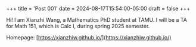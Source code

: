 +++
title = 'Post 001'
date = 2024-08-17T15:54:00-05:00
draft = false 
+++

Hi! I am Xianzhi Wang, a Mathematics PhD student at TAMU. 
I will be a TA for Math 151, which is Calc I, during spring 2025 semester.







Homepage: [https://xianzhiw.github.io/](https://xianzhiw.github.io/)
